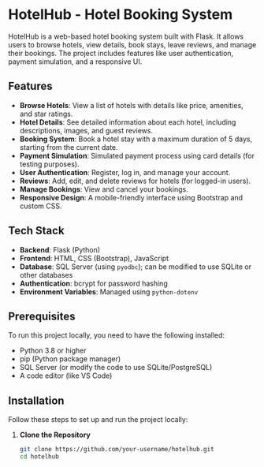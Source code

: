 # HotelHub - Hotel Booking System



HotelHub is a web-based hotel booking system built with Flask. It allows users to browse hotels, view details, book stays, leave reviews, and manage their bookings. The project includes features like user authentication, payment simulation, and a responsive UI.

## Features
- **Browse Hotels**: View a list of hotels with details like price, amenities, and star ratings.
- **Hotel Details**: See detailed information about each hotel, including descriptions, images, and guest reviews.
- **Booking System**: Book a hotel stay with a maximum duration of 5 days, starting from the current date.
- **Payment Simulation**: Simulated payment process using card details (for testing purposes).
- **User Authentication**: Register, log in, and manage your account.
- **Reviews**: Add, edit, and delete reviews for hotels (for logged-in users).
- **Manage Bookings**: View and cancel your bookings.
- **Responsive Design**: A mobile-friendly interface using Bootstrap and custom CSS.

## Tech Stack
- **Backend**: Flask (Python)
- **Frontend**: HTML, CSS (Bootstrap), JavaScript
- **Database**: SQL Server (using `pyodbc`); can be modified to use SQLite or other databases
- **Authentication**: bcrypt for password hashing
- **Environment Variables**: Managed using `python-dotenv`

## Prerequisites
To run this project locally, you need to have the following installed:
- Python 3.8 or higher
- pip (Python package manager)
- SQL Server (or modify the code to use SQLite/PostgreSQL)
- A code editor (like VS Code)

## Installation
Follow these steps to set up and run the project locally:

1. **Clone the Repository**
   ```bash
   git clone https://github.com/your-username/hotelhub.git
   cd hotelhub
